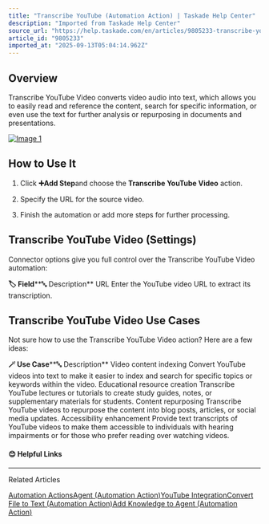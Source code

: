 ```yaml
---
title: "Transcribe YouTube (Automation Action) | Taskade Help Center"
description: "Imported from Taskade Help Center"
source_url: "https://help.taskade.com/en/articles/9805233-transcribe-youtube-video"
article_id: "9805233"
imported_at: "2025-09-13T05:04:14.962Z"
---
```


**Overview**
------------

Transcribe YouTube Video converts video audio into text, which allows you to easily read and reference the content, search for specific information, or even use the text for further analysis or repurposing in documents and presentations.

[![Image 1](../../.gitbook/assets/imported/transcribe-youtube-video-1.jpg)](https://downloads.intercomcdn.com/i/o/1164003976/4fca2853fbbe88f9e2668613/transcribe-youtube-video.jpg?expires=1757741400&signature=994e721ce0bb4b4a402e47eb71f5f7215764062bdbe8281ff8a3aa96322057b5&req=dSEhEsl%2BnohYX%2FMW1HO4zeenk7GYgXZbNbEdObFxWGveD6reBdZdldznGPqx%0AZOny7ImIeey2SA7okIQ%3D%0A)

How to Use It
-------------

1.   Click **➕Add Step**and choose the **Transcribe YouTube Video** action.

2.   Specify the URL for the source video.

3.   Finish the automation or add more steps for further processing.

Transcribe YouTube Video (Settings)
-----------------------------------

Connector options give you full control over the Transcribe YouTube Video automation:

**🏷️ Field****🔤 Description**
URL Enter the YouTube video URL to extract its transcription.

Transcribe YouTube Video Use Cases
----------------------------------

Not sure how to use the Transcribe YouTube Video action? Here are a few ideas:

**🪄 Use Case****🔤 Description**
Video content indexing Convert YouTube videos into text to make it easier to index and search for specific topics or keywords within the video.
Educational resource creation Transcribe YouTube lectures or tutorials to create study guides, notes, or supplementary materials for students.
Content repurposing Transcribe YouTube videos to repurpose the content into blog posts, articles, or social media updates.
Accessibility enhancement Provide text transcripts of YouTube videos to make them accessible to individuals with hearing impairments or for those who prefer reading over watching videos.
#### 😊 Helpful Links

* * *

Related Articles

[Automation Actions](https://help.taskade.com/en/articles/8958470-automation-actions)[Agent (Automation Action)](https://help.taskade.com/en/articles/8958471-agent-automation-action)[YouTube Integration](https://help.taskade.com/en/articles/9787345-youtube-integration)[Convert File to Text (Automation Action)](https://help.taskade.com/en/articles/9805185-convert-file-to-text-automation-action)[Add Knowledge to Agent (Automation Action)](https://help.taskade.com/en/articles/9994434-add-knowledge-to-agent-automation-action)